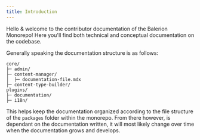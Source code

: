 ```yaml
---
title: Introduction
---
```


Hello & welcome to the contributor documentation of the Balerion Monorepo! Here you'll find both technical and conceptual documentation on the codebase.

Generally speaking the documentation structure is as follows:

```shell
core/
├─ admin/
├─ content-manager/
│  ├─ documentation-file.mdx
├─ content-type-builder/
plugins/
├─ documentation/
├─ i18n/
```

This helps keep the documentation organized according to the file structure of the `packages` folder within the monorepo. From there however, is dependant on the documentation written, it will most likely change over time when the documentation grows and develops.
